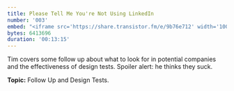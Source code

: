 ```yaml
---
title: Please Tell Me You're Not Using LinkedIn
number: '003'
embed: "<iframe src='https://share.transistor.fm/e/9b76e712' width='100%' height='180' frameborder='0' scrolling='no' seamless='true' style='width:100%; height:180px;'></iframe>"
bytes: 6413696
duration: '00:13:15'
---
```


Tim covers some follow up about what to look for in potential companies and the effectiveness of design tests. Spoiler alert: he thinks they suck.

**Topic:** Follow Up and Design Tests.
